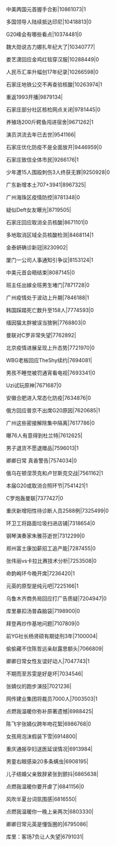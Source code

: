 中美两国元首握手合影|10861073|1

多国领导人陆续抵达印尼|10418813|0

G20峰会有哪些看点|10374481|0

魏大勋说古力娜扎年纪大了|10340777|

娄艺潇回应金鸡红毯穿汉服|10288449|0

人民币汇率升幅创17年纪录|10266598|0

石家庄地铁公交不再查验核酸|10263974|1

重返1993开播|9879134|

石家庄部分社区核检网点关闭|9781445|0

养殖场200斤鳄鱼闯进宿舍|9671262|1

演员洪流去年已去世|9541166|

石家庄优化防疫不是全面放开|9446959|0

石家庄致信全体市民|9266176|1

少年遭15人围殴刺伤3人终获无罪|9250928|0

广东新增本土707+3941|8967325|

广州海珠区疫情防控|8781348|0

疑似Deft女友曝光|8719505|

石家庄回应取消全员核酸|8671101|0

多地取消区域全员核酸检测|8468114|1

金泰妍确诊新冠|8230902|

厦门一公司人事通知引争议|8153124|1

中美元首会晤结束|8087145|0

班主任出嫁全班男生堵门|7871728|0

广州疫情处于波动上升期|7846188|1

韩国踩踏死亡数升至158人|7774593|0

缅因猫太胖被误当猞猁|7768803|0

曼联对C罗非常失望|7762892|

北京疫情进展呈现上升态势|7721970|0

WBG老板回应TheShy续约|7694081|

男孩不睡觉被罚通宵看电视|7693341|0

Uzi试玩原神|7671687|0

安徽合肥进入常态化防疫|7634876|0

俄方回应普京不出席G20原因|7620685|1

广州这些密接解除集中隔离|7617786|0

曝76人有意得到杜兰特|7612625|

男子退货不愿退赠品|7596013|1

卿卿日常 真香警告|7574034|0

俄乌在顿涅茨克和卢甘斯克交战|7561162|1

本届G20或取消合照环节|7541421|1

C罗炮轰曼联|7377427|0

重庆新增阳性待诊断人员2588例|7325499|0

环卫工将路面垃圾扫进店铺|7318654|0

钢琴演奏家朱雅芬逝世|7312299|0

郑州富士康加薪招工追产能|7287455|0

张伟丽vs卡拉比赛技术分析|7253508|0

命韵峋环今晚开席|7236420|1

元英的原型是纯元吧|7225166|1

乌鲁木齐商务局回应打广告质疑|7204947|0

库里暴扣汤普森脑袋|7198900|0

拜登再炒作基地问题|7107809|0

前YG社长杨贤硕有期徒刑3年|7100004|

偷偷藏不住陈哲远亲赵露思额头|7066809|

卿卿日常女性友谊好动人|7047743|1

不期而至苏雯是好是坏|7034546|

张婧仪的跑步演技|7021236|

网传建业集团将裁员7000人|7003503|1

点燃我温暖你弥补原著遗憾|6988425|

陈飞宇张婧仪跨年吻花絮|6986768|0

女孩用泡沫假装下雪|6914800|

重庆通报孕妇送医延误情况|6913984|

男童右眼感染20多条螨虫|6908195|

儿子结婚父亲致辞紧张到颤抖|6865638|

点燃我温暖你要开虐了|6841156|0

风吹半夏台词氛围感|6816550|

点燃我温暖你一晚上亲两次|6803330|

卿卿日常元英是懂饭圈的|6795086|

库里：客场7负让人失望|6791031|


